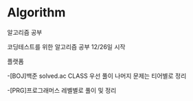 # Algorithm
알고리즘 공부

코딩테스트를 위한 알고리즘 공부
12/26일 시작

플랫폼

-[BOJ]백준
    solved.ac CLASS 우선 풀이
    나머지 문제는 티어별로 정리

-[PRG]프로그래머스
    레벨별로 풀이 및 정리